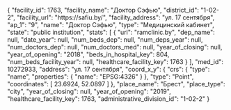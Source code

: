 {
    "facility_id": 1763,
    "facility_name": "Доктор Сэфью",
    "district_id": "1-02-2",
    "facility_url": "https:\/\/safiu.by\/",
    "facility_address": "ул. 17 сентября",
    "ap_1": "9",
    "name": "Доктор Сэфью",
    "type": "Медицинский кабинет",
    "state": "public institution",
    "stats": [
        {
            "url": "ramclinic.by",
            "dep_name": null,
            "date_year": null,
            "num_beds_dep": null,
            "num_deps_year": null,
            "num_doctors_dep": null,
            "num_doctors_med": null,
            "year_of_closing": null,
            "year_of_opening": "2018",
            "beds_in_hospital_key": 804,
            "num_beds_facility_year": null,
            "healthcare_facility_key": 1763
        }
    ],
    "med_id": 10272933,
    "address": "ул. 17 сентября",
    "coord_x_y": {
        "crs": {
            "type": "name",
            "properties": {
                "name": "EPSG:4326"
            }
        },
        "type": "Point",
        "coordinates": [
            23.6924,
            52.0897
        ]
    },
    "place_name": "Брест",
    "place_type": "city",
    "year_of_closing": null,
    "year_of_opening": "2019",
    "healthcare_facility_key": 1763,
    "administrative_division_id": "1-02-2"
}